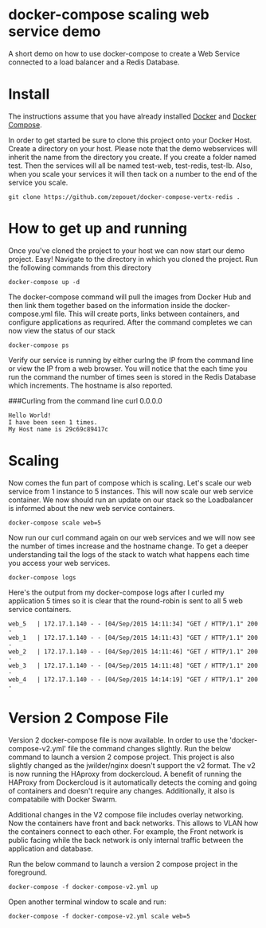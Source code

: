 # docker-compose scaling web service demo
A short demo on how to use docker-compose to create a Web Service connected to a load balancer and a Redis Database. 

# Install
The instructions assume that you have already installed [Docker](https://docs.docker.com/installation/) and [Docker Compose](https://docs.docker.com/compose/install/).

In order to get started be sure to clone this project onto your Docker Host. Create a directory on your host. Please note that the demo webservices will inherit the name from the directory you create. If you create a folder named test. Then the services will all be named test-web, test-redis, test-lb. Also, when you scale your services it will then tack on a number to the end of the service you scale.

    git clone https://github.com/zepouet/docker-compose-vertx-redis .

# How to get up and running
Once you've cloned the project to your host we can now start our demo project. Easy! Navigate to the directory in which you cloned the project. Run the following commands from this directory

    docker-compose up -d

The  docker-compose command will pull the images from Docker Hub and then link them together based on the information inside the docker-compose.yml file. This will create ports, links between containers, and configure applications as requrired. After the command completes we can now view the status of our stack

    docker-compose ps

Verify our service is running by either curlng the IP from the command line or view the IP from a web browser. You will notice that the each time you run the command the number of times seen is stored in the Redis Database which increments. The hostname is also reported.

###Curling from the command line
    curl 0.0.0.0

    Hello World!
    I have been seen 1 times.
    My Host name is 29c69c89417c

# Scaling
Now comes the fun part of compose which is scaling. Let's scale our web service from 1 instance to 5 instances. This will now scale our web service container. We now should run an update on our stack so the Loadbalancer is informed about the new web service containers.

    docker-compose scale web=5

Now run our curl command again on our web services and we will now see the number of times increase and the hostname change. To get a deeper understanding tail the logs of the stack to watch what happens each time you access your web services.

    docker-compose logs

Here's the output from my docker-compose logs after I curled my application 5 times so it is clear that the round-robin is sent to all 5 web service containers.

    web_5   | 172.17.1.140 - - [04/Sep/2015 14:11:34] "GET / HTTP/1.1" 200 -
    web_1   | 172.17.1.140 - - [04/Sep/2015 14:11:43] "GET / HTTP/1.1" 200 -
    web_2   | 172.17.1.140 - - [04/Sep/2015 14:11:46] "GET / HTTP/1.1" 200 -
    web_3   | 172.17.1.140 - - [04/Sep/2015 14:11:48] "GET / HTTP/1.1" 200 -
    web_4   | 172.17.1.140 - - [04/Sep/2015 14:14:19] "GET / HTTP/1.1" 200 -

# Version 2 Compose File
Version 2 docker-compose file is now available. In order to use the 'docker-compose-v2.yml' file the command changes slightly. Run the below command to launch a version 2 compose project. This project is also slightly changed as the jwilder/nginx doesn't support the v2 format. The v2 is now running the HAproxy from dockercloud. A benefit of running the HAProxy from Dockercloud is it automatically detects the coming and going of containers and doesn't require any changes. Additionally, it also is compatabile with Docker Swarm.

Additional changes in the V2 compose file includes overlay networking. Now the containers have front and back networks. This allows to VLAN how the containers connect to each other. For example, the Front network is public facing while the back network is only internal traffic between the application and database.

Run the below command to launch a version 2 compose project in the foreground.

    docker-compose -f docker-compose-v2.yml up

Open another terminal window to scale and run:

    docker-compose -f docker-compose-v2.yml scale web=5